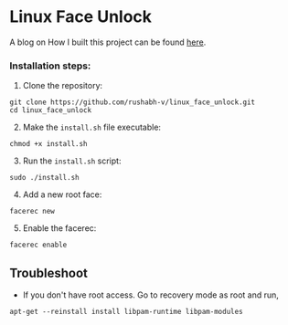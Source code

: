 
# Linux Face Unlock

A blog on How I built this project can be found [here](https://medium.com/analytics-vidhya/how-i-built-face-unlock-for-ubuntu-linux-a2b769d1fbc1).

### Installation steps:
1. Clone the repository:

```
git clone https://github.com/rushabh-v/linux_face_unlock.git
cd linux_face_unlock
```

2. Make the `install.sh` file executable:

```
chmod +x install.sh
```

3. Run the `install.sh` script:

```
sudo ./install.sh
```

4. Add a new root face:

```
facerec new
```
     
5. Enable the facerec:

```
facerec enable
```

## Troubleshoot

* If you don't have root access. Go to recovery mode as root and run,

```
apt-get --reinstall install libpam-runtime libpam-modules
```




